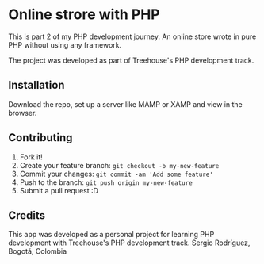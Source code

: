 # Online strore with PHP

This is part 2 of my PHP development journey. An online store wrote in pure PHP without using any framework.

The project was developed as part of Treehouse's PHP development track.

## Installation

Download the repo, set up a server like MAMP or XAMP and view in the browser.


## Contributing

1. Fork it!
2. Create your feature branch: `git checkout -b my-new-feature`
3. Commit your changes: `git commit -am 'Add some feature'`
4. Push to the branch: `git push origin my-new-feature`
5. Submit a pull request :D


## Credits

This app was developed as a personal project for learning PHP development with Treehouse's PHP development track.
Sergio Rodríguez, Bogotá, Colombia
